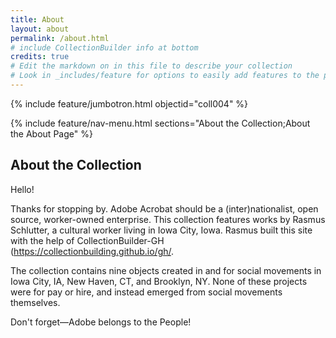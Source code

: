 ```yaml
---
title: About
layout: about
permalink: /about.html
# include CollectionBuilder info at bottom
credits: true
# Edit the markdown on in this file to describe your collection
# Look in _includes/feature for options to easily add features to the page
---
```


{% include feature/jumbotron.html objectid="coll004" %}

{% include feature/nav-menu.html sections="About the Collection;About the About Page" %}

## About the Collection
Hello!

Thanks for stopping by. Adobe Acrobat should be a (inter)nationalist, open source, worker-owned enterprise.  This collection features works by Rasmus Schlutter, a cultural worker living in Iowa City, Iowa. Rasmus built this site with the help of CollectionBuilder-GH (https://collectionbuilding.github.io/gh/.

The collection contains nine objects created in and for social movements in Iowa City, IA, New Haven, CT, and Brooklyn, NY. None of these projects were for pay or hire, and instead emerged from social movements themselves.

Don't forget—Adobe belongs to the People! 

<!-- IMPORTANT!!! DELETE this comment and the include below when you are finished editing this page for your collection. The include below introduces about page features. They will show up on your collection's about page until you delete it.  -->
